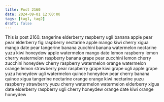 ```yaml
---
title: Post 2160
date: 2024-09-01 12:00:00
tags: [tag1, tag2]
draft: false
---
```

This is post 2160.
tangerine
elderberry
raspberry
ugli
banana
apple
pear
pear
elderberry
fig
raspberry
nectarine
apple
mango
kiwi
cherry
xigua
mango
date
pear
tangerine
banana
zucchini
banana
watermelon
nectarine
yuzu
kiwi
honeydew
apple
watermelon
mango
date
lemon
raspberry
lemon
cherry
watermelon
raspberry
banana
grape
pear
zucchini
lemon
cherry
zucchini
honeydew
cherry
raspberry
watermelon
orange
watermelon
orange
lemon
strawberry
pear
raspberry
grape
kiwi
grape
ugli
apple
grape
yuzu
honeydew
ugli
watermelon
quince
honeydew
pear
cherry
banana
quince
xigua
tangerine
nectarine
orange
orange
kiwi
nectarine
yuzu
raspberry
strawberry
yuzu
cherry
watermelon
watermelon
elderberry
xigua
date
elderberry
raspberry
ugli
cherry
honeydew
orange
date
kiwi
orange
honeydew
